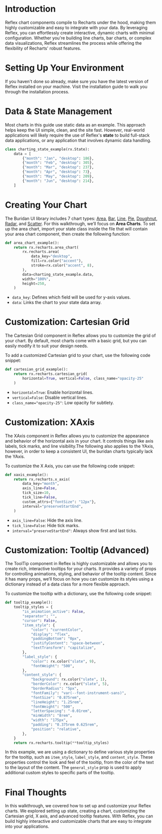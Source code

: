 

# Introduction
Reflex chart components compile to Recharts under the hood, making them highly customizable and easy to integrate with your data. By leveraging Reflex, you can effortlessly create interactive, dynamic charts with minimal configuration. Whether you're building line charts, bar charts, or complex data visualizations, Reflex streamlines the process while offering the flexibility of Recharts' robust features.

# Setting Up Your Environment
If you haven't done so already, make sure you have the latest version of Reflex installed on your machine. Visit the installation guide to walk you through the installation process.

# Data & State Management
Most charts in this guide use static data as an example. This approach helps keep the UI simple, clean, and the site fast. However, real-world applications will likely require the use of Reflex's **state** to build full-stack data applications, or any application that involves dynamic data handling.


```python
class charting_state_example(rx.State):
    data = [
        {"month": "Jan", "desktop": 186},
        {"month": "Feb", "desktop": 305},
        {"month": "Mar", "desktop": 237},
        {"month": "Apr", "desktop": 73},
        {"month": "May", "desktop": 209},
        {"month": "Jun", "desktop": 214},
    ]
```


# Creating Your Chart
The Buridan UI library includes 7 chart types: [Area](/charts/area-charts), [Bar](/charts/bar-charts), [Line](/charts/line-charts), [Pie](/charts/pie-charts), [Doughnut](/charts/doughnut-charts), [Radar](/charts/radar-charts), and [Scatter](/charts/scatter-charts). For this walkthrough, we’ll focus on **Area Charts**. To set up the area chart, import your state class inside the file that will contain your area chart component, then create the following function:


```python
def area_chart_example():
    return rx.recharts.area_chart(
        rx.recharts.area(
            data_key="desktop",
            fill=rx.color("accent"),
            stroke=rx.color("accent", 8),
        ),
        data=charting_state_example.data,
        width="100%",
        height=250,
    )
```


- `data_key`: Defines which field will be used for y-axis values.
- `data`: Links the chart to your state data array.

# Customization: Cartesian Grid
The Cartesian Grid component in Reflex allows you to customize the grid of your chart. By default, most charts come with a basic grid, but you can easily modify it to suit your design needs.

To add a customized Cartesian grid to your chart, use the following code snippet:


```python
def cartesian_grid_example():
    return rx.recharts.cartesian_grid(
        horizontal=True, vertical=False, class_name="opacity-25"
    )
```


- `horizontal=True`: Enable horizontal lines.
- `vertical=False`: Disable vertical lines.
- `class_name="opacity-25"`: Low opacity for subtlety.

# Customization: XAxis
The XAxis component in Reflex allows you to customize the appearance and behavior of the horizontal axis in your chart. It controls things like axis labels, tick marks, and line visibility.The following also applies to the YAxis, however, in order to keep a consistent UI, the buridan charts typically lack the YAxis.

To customize the X Axis, you can use the following code snippet:


```python
def xaxis_example():
    return rx.recharts.x_axis(
        data_key="month",
        axis_line=False,
        tick_size=10,
        tick_line=False,
        custom_attrs={"fontSize": "12px"},
        interval="preserveStartEnd",
    )
```


- `axis_line=False`: Hide the axis line.
- `tick_line=False`: Hide tick marks.
- `interval="preserveStartEnd"`: Always show first and last ticks.

# Customization: Tooltip (Advanced)
The ToolTip component in Reflex is highly customizable and allows you to create rich, interactive tooltips for your charts. It provides a variety of props for controlling animations, styling, and behavior of the tooltip content. Since it has many props, we’ll focus on how you can customize its styles using a dictionary instead of a data class for a more flexible approach.

To customize the tooltip with a dictionary, use the following code snippet:


```python
def tooltip_example():
    tooltip_styles = {
        "is_animation_active": False,
        "separator": "",
        "cursor": False,
        "item_style": {
            "color": "currentColor",
            "display": "flex",
            "paddingBottom": "0px",
            "justifyContent": "space-between",
            "textTransform": "capitalize",
        },
        "label_style": {
            "color": rx.color("slate", 9),
            "fontWeight": "500",
        },
        "content_style": {
            "background": rx.color("slate", 1),
            "borderColor": rx.color("slate", 5),
            "borderRadius": "5px",
            "fontFamily": "var(--font-instrument-sans)",
            "fontSize": "0.875rem",
            "lineHeight": "1.25rem",
            "fontWeight": "500",
            "letterSpacing": "-0.01rem",
            "minWidth": "8rem",
            "width": "175px",
            "padding": "0.375rem 0.625rem",
            "position": "relative",
        },
    }
    return rx.recharts.tooltip(**tooltip_styles)
```


In this example, we are using a dictionary to define various style properties for the tooltip, such as `item_style`, `label_style`, and `content_style`. These properties control the look and feel of the tooltip, from the color of the text to the layout of the content. The `general_style` prop is used to apply additional custom styles to specific parts of the tooltip.

# Final Thoughts
In this walkthrough, we covered how to set up and customize your Reflex charts. We explored setting up state, creating a chart, customizing the Cartesian grid, X axis, and advanced tooltip features. With Reflex, you can build highly interactive and customizable charts that are easy to integrate into your applications.
